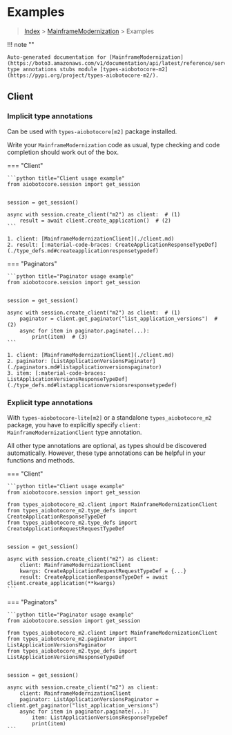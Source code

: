 # Examples

> [Index](../README.md) > [MainframeModernization](./README.md) > Examples

!!! note ""

    Auto-generated documentation for [MainframeModernization](https://boto3.amazonaws.com/v1/documentation/api/latest/reference/services/m2.html#MainframeModernization)
    type annotations stubs module [types-aiobotocore-m2](https://pypi.org/project/types-aiobotocore-m2/).

## Client

### Implicit type annotations

Can be used with `types-aiobotocore[m2]` package installed.

Write your `MainframeModernization` code as usual,
type checking and code completion should work out of the box.



=== "Client"

    ```python title="Client usage example"
    from aiobotocore.session import get_session


    session = get_session()

    async with session.create_client("m2") as client:  # (1)
        result = await client.create_application()  # (2)
    ```

    1. client: [MainframeModernizationClient](./client.md)
    2. result: [:material-code-braces: CreateApplicationResponseTypeDef](./type_defs.md#createapplicationresponsetypedef) 



=== "Paginators"

    ```python title="Paginator usage example"
    from aiobotocore.session import get_session


    session = get_session()

    async with session.create_client("m2") as client:  # (1)
        paginator = client.get_paginator("list_application_versions")  # (2)
        async for item in paginator.paginate(...):
            print(item)  # (3)
    ```

    1. client: [MainframeModernizationClient](./client.md)
    2. paginator: [ListApplicationVersionsPaginator](./paginators.md#listapplicationversionspaginator)
    3. item: [:material-code-braces: ListApplicationVersionsResponseTypeDef](./type_defs.md#listapplicationversionsresponsetypedef) 




### Explicit type annotations

With `types-aiobotocore-lite[m2]`
or a standalone `types_aiobotocore_m2` package, you have to explicitly specify
`client: MainframeModernizationClient` type annotation.

All other type annotations are optional, as types should be discovered automatically.
However, these type annotations can be helpful in your functions and methods.


=== "Client"

    ```python title="Client usage example"
    from aiobotocore.session import get_session

    from types_aiobotocore_m2.client import MainframeModernizationClient
    from types_aiobotocore_m2.type_defs import CreateApplicationResponseTypeDef
    from types_aiobotocore_m2.type_defs import CreateApplicationRequestRequestTypeDef


    session = get_session()

    async with session.create_client("m2") as client:
        client: MainframeModernizationClient
        kwargs: CreateApplicationRequestRequestTypeDef = {...}
        result: CreateApplicationResponseTypeDef = await client.create_application(**kwargs)
    ```



=== "Paginators"

    ```python title="Paginator usage example"
    from aiobotocore.session import get_session

    from types_aiobotocore_m2.client import MainframeModernizationClient
    from types_aiobotocore_m2.paginator import ListApplicationVersionsPaginator
    from types_aiobotocore_m2.type_defs import ListApplicationVersionsResponseTypeDef


    session = get_session()

    async with session.create_client("m2") as client:
        client: MainframeModernizationClient
        paginator: ListApplicationVersionsPaginator = client.get_paginator("list_application_versions")
        async for item in paginator.paginate(...):
            item: ListApplicationVersionsResponseTypeDef
            print(item)
    ```



